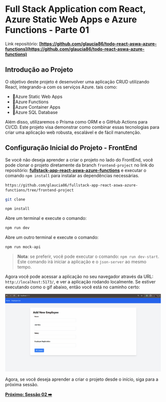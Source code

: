 # Full Stack Application com React, Azure Static Web Apps e Azure Functions - Parte 01

Link repositório: **[https://github.com/glaucia86/todo-react-aswa-azure-functions](https://github.com/glaucia86/todo-react-aswa-azure-functions)**

## Introdução ao Projeto

O objetivo deste projeto é desenvolver uma aplicação CRUD utilizando React, integrando-a com os serviços Azure. tais como:

- 🔹Azure Static Web Apps
- 🔹Azure Functions
- 🔹Azure Container Apps
- 🔹Azure SQL Database

Além disso, utilizaremos o Prisma como ORM e o GitHub Actions para CI/CD. Este projeto visa demonstrar como combinar essas tecnologias para criar uma aplicação web robusta, escalável e de fácil manutenção.

## Configuração Inicial do Projeto - FrontEnd

Se você não deseja aprender a criar o projeto no lado do FrontEnd, você pode clonar o projeto diretamente da branch `frontend-project` no 
link do repositório: **[fullstack-app-react-aswa-azure-functions](https://github.com/glaucia86/fullstack-app-react-aswa-azure-functions.git)** e executar o comando `npm install` para instalar as dependências necessárias.

```text
https://github.com/glaucia86/fullstack-app-react-aswa-azure-functions/tree/frontend-project
```

```bash
git clone
```

```bash
npm install
```

Abre um terminal e execute o comando:

```bash
npm run dev
```

Abre um outro terminal e execute o comando:

```bash
npm run mock-api
```

> **Nota**: se preferir, você pode executar o comando: `npm run dev-start`. Este comando irá iniciar a aplicação e o `json-server` ao mesmo tempo.

Agora você pode acessar a aplicação no seu navegador através da URL: `http://localhost:5173/`, e ver a aplicação rodando localmente. Se estiver executando como o gif abaixo, então você está no caminho certo:

![Frontend Project](../images/frontend-project.gif)

Agora, se você deseja aprender a criar o projeto desde o início, siga para a próxima sessão.

**[Próximo: Sessão 02 ➡️](02-session.md)**
